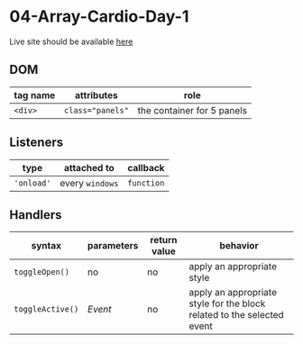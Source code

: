 # 04-Array-Cardio-Day-1

Live site should be available [here](https://ekaterinaasf.github.io/04-Array-Cardio-Day-1/)

## DOM

| tag name | attributes             | role                                  |
| -------- | ---------------------- | ------------------------------------- |
| `<div>`  | `class="panels"`       | the container for 5 panels            |



## Listeners

| type              | attached to         | callback       |
| ----------------- | ------------------- | -------------- |
| `'onload'`         | every `windows` | `function`   |

## Handlers

| syntax           | parameters | return value | behavior                                                               |
| ---------------- | ---------- | ------------ | ---------------------------------------------------------------------- |
| `toggleOpen()`   | no         | no           | apply an appropriate style                                             |
| `toggleActive()` | _Event_    | no           | apply an appropriate style for the block related to the selected event |
